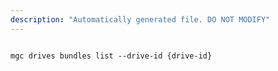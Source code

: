 ```yaml
---
description: "Automatically generated file. DO NOT MODIFY"
---
```


```cli

mgc drives bundles list --drive-id {drive-id}

```